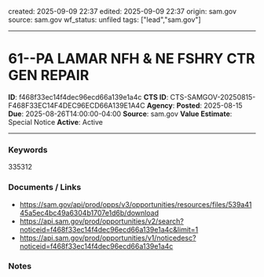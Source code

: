 created: 2025-09-09 22:37
edited: 2025-09-09 22:37
origin: sam.gov
source: sam.gov
wf_status: unfiled
tags: ["lead","sam.gov"]

---

# 61--PA LAMAR NFH & NE FSHRY CTR GEN REPAIR

**ID**: f468f33ec14f4dec96ecd66a139e1a4c
**CTS ID**: CTS-SAMGOV-20250815-F468F33EC14F4DEC96ECD66A139E1A4C
**Agency**: 
**Posted**: 2025-08-15
**Due**: 2025-08-26T14:00:00-04:00
**Source**: sam.gov
**Value Estimate**: Special Notice
**Active**: Active

---

### Keywords
335312

### Documents / Links
- <https://sam.gov/api/prod/opps/v3/opportunities/resources/files/539a4145a5ec4bc49a6304b1707e1d6b/download>
- <https://api.sam.gov/prod/opportunities/v2/search?noticeid=f468f33ec14f4dec96ecd66a139e1a4c&limit=1>
- <https://api.sam.gov/prod/opportunities/v1/noticedesc?noticeid=f468f33ec14f4dec96ecd66a139e1a4c>

### Notes


